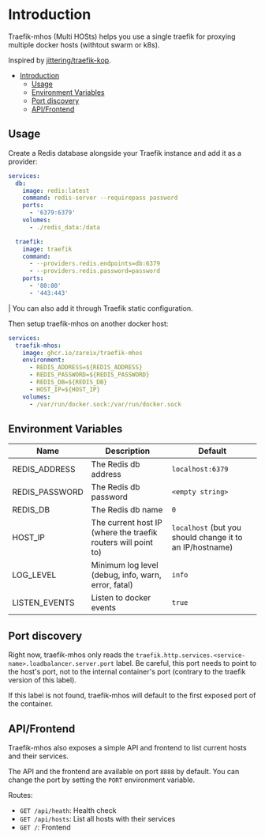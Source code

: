 # Introduction

Traefik-mhos (Multi HOSts) helps you use a single traefik for proxying multiple docker hosts (withtout swarm or k8s).

Inspired by [jittering/traefik-kop](https://github.com/jittering/traefik-kop).

- [Introduction](#introduction)
  - [Usage](#usage)
  - [Environment Variables](#environment-variables)
  - [Port discovery](#port-discovery)
  - [API/Frontend](#apifrontend)

## Usage

Create a Redis database alongside your Traefik instance and add it as a provider:

```yaml
services:
  db:
    image: redis:latest
    command: redis-server --requirepass password
    ports:
      - '6379:6379'
    volumes:
      - ./redis_data:/data

  traefik:
    image: traefik
    command:
      - --providers.redis.endpoints=db:6379
      - --providers.redis.password=password
    ports:
      - '80:80'
      - '443:443'
```

| You can also add it through Traefik static configuration.

Then setup traefik-mhos on another docker host:

```yaml
services:
  traefik-mhos:
    image: ghcr.io/zareix/traefik-mhos
    environment:
      - REDIS_ADDRESS=${REDIS_ADDRESS}
      - REDIS_PASSWORD=${REDIS_PASSWORD}
      - REDIS_DB=${REDIS_DB}
      - HOST_IP=${HOST_IP}
    volumes:
      - /var/run/docker.sock:/var/run/docker.sock
```

## Environment Variables

| Name           | Description                                                   | Default                                                  |
| -------------- | ------------------------------------------------------------- | -------------------------------------------------------- |
| REDIS_ADDRESS  | The Redis db address                                          | `localhost:6379`                                         |
| REDIS_PASSWORD | The Redis db password                                         | `<empty string>`                                         |
| REDIS_DB       | The Redis db name                                             | `0`                                                      |
| HOST_IP        | The current host IP (where the traefik routers will point to) | `localhost` (but you should change it to an IP/hostname) |
| LOG_LEVEL      | Minimum log level (debug, info, warn, error, fatal)           | `info`                                                   |
| LISTEN_EVENTS  | Listen to docker events                                       | `true`                                                   |

## Port discovery

Right now, traefik-mhos only reads the `traefik.http.services.<service-name>.loadbalancer.server.port` label.
Be careful, this port needs to point to the host's port, not to the internal container's port (contrary to the traefik version of this label).

If this label is not found, traefik-mhos will default to the first exposed port of the container.

## API/Frontend

Traefik-mhos also exposes a simple API and frontend to list current hosts and their services.

The API and the frontend are available on port `8888` by default. You can change the port by setting the `PORT` environment variable.

Routes:

- `GET /api/heath`: Health check
- `GET /api/hosts`: List all hosts with their services
- `GET /`: Frontend
